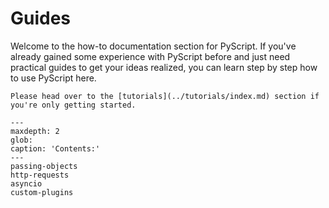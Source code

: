 # Guides

Welcome to the how-to documentation section for PyScript. If you've already
gained some experience with PyScript before and just need practical guides
to get your ideas realized, you can learn step by step how to use PyScript here.

```{note}
Please head over to the [tutorials](../tutorials/index.md) section if you're only getting started.
```

```{toctree}
---
maxdepth: 2
glob:
caption: 'Contents:'
---
passing-objects
http-requests
asyncio
custom-plugins
```
